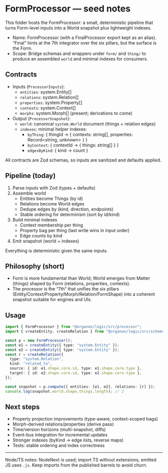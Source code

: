 # FormProcessor — seed notes

This folder hosts the FormProcessor: a small, deterministic pipeline that turns Form-level inputs into a World snapshot plus lightweight indexes.

- Name: FormProcessor (with a FinalProcessor export kept as an alias). “Final” hints at the 7th integrator over the six pillars, but the surface is the Form.
- Scope: Bridge schemas and wrappers under `form/` and `thing/` to produce an assembled `world` and minimal indexes for consumers.

## Contracts

- Inputs (`ProcessorInputs`):
  - `entities`: system.Entity[]
  - `relations`: system.Relation[]
  - `properties`: system.Property[]
  - `contexts`: system.Context[]
  - `morphs`: system.Morph[] (present; derivations to come)
- Output (`ProcessorSnapshot`):
  - `world`: canonical `system.World` document (things + relation edges)
  - `indexes`: minimal helper indexes:
    - `byThing`: { thingId -> { contexts: string[], properties: Record<string, unknown> } }
    - `byContext`: { contextId -> { things: string[] } }
    - `edgesByKind`: { kind -> count }

All contracts are Zod schemas, so inputs are sanitized and defaults applied.

## Pipeline (today)

1) Parse inputs with Zod (types + defaults)
2) Assemble world
   - Entities become Things (by id)
   - Relations become World edges
   - Dedupe edges by (kind, direction, endpoints)
   - Stable ordering for determinism (sort by id/kind)
3) Build minimal indexes
   - Context membership per thing
   - Property bag per thing (last write wins in input order)
   - Edge counts by kind
4) Emit snapshot (world + indexes)

Everything is deterministic given the same inputs.

## Philosophy (short)

- Form is more fundamental than World; World emerges from Matter (things) shaped by Form (relations, properties, contexts).
- The processor is the “7th” that unifies the six pillars (Entity/Context/Property/Morph/Relation/FormShape) into a coherent snapshot suitable for engines and UIs.

## Usage

```ts
import { FormProcessor } from "@organon/logic/src/processor";
import { createEntity, createRelation } from "@organon/logic/src/schema";

const p = new FormProcessor();
const e1 = createEntity({ type: "system.Entity" });
const e2 = createEntity({ type: "system.Entity" });
const r = createRelation({
  type: "system.Relation",
  kind: "related_to",
  source: { id: e1.shape.core.id, type: e1.shape.core.type },
  target: { id: e2.shape.core.id, type: e2.shape.core.type },
});

const snapshot = p.compute({ entities: [e1, e2], relations: [r] });
console.log(snapshot.world.shape.things.length); // 2
```

## Next steps

- Property projection improvements (type-aware, context-scoped bags)
- Morph-derived relations/properties (derive pass)
- Time/version horizons (multi-snapshot, diffs)
- Event-bus integration for incremental updates
- Stronger indexes (byKind -> edge lists, reverse maps)
- Tests: stable ordering and index correctness

---
Node/TS notes: NodeNext is used; import TS without extensions, emitted JS uses `.js`. Keep imports from the published barrels to avoid churn.
